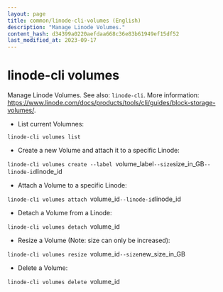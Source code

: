 ```yaml
---
layout: page
title: common/linode-cli-volumes (English)
description: "Manage Linode Volumes."
content_hash: d34399a0220aefdaa668c36e83b61949ef15df52
last_modified_at: 2023-09-17
---
```

# linode-cli volumes

Manage Linode Volumes.
See also: `linode-cli`.
More information: <https://www.linode.com/docs/products/tools/cli/guides/block-storage-volumes/>.

- List current Volumnes:

`linode-cli volumes list`

- Create a new Volume and attach it to a specific Linode:

`linode-cli volumes create --label `<span class="tldr-var badge badge-pill bg-dark-lm bg-white-dm text-white-lm text-dark-dm font-weight-bold">volume_label</span>` --size `<span class="tldr-var badge badge-pill bg-dark-lm bg-white-dm text-white-lm text-dark-dm font-weight-bold">size_in_GB</span>` --linode-id `<span class="tldr-var badge badge-pill bg-dark-lm bg-white-dm text-white-lm text-dark-dm font-weight-bold">linode_id</span>

- Attach a Volume to a specific Linode:

`linode-cli volumes attach `<span class="tldr-var badge badge-pill bg-dark-lm bg-white-dm text-white-lm text-dark-dm font-weight-bold">volume_id</span>` --linode-id `<span class="tldr-var badge badge-pill bg-dark-lm bg-white-dm text-white-lm text-dark-dm font-weight-bold">linode_id</span>

- Detach a Volume from a Linode:

`linode-cli volumes detach `<span class="tldr-var badge badge-pill bg-dark-lm bg-white-dm text-white-lm text-dark-dm font-weight-bold">volume_id</span>

- Resize a Volume (Note: size can only be increased):

`linode-cli volumes resize `<span class="tldr-var badge badge-pill bg-dark-lm bg-white-dm text-white-lm text-dark-dm font-weight-bold">volume_id</span>` --size `<span class="tldr-var badge badge-pill bg-dark-lm bg-white-dm text-white-lm text-dark-dm font-weight-bold">new_size_in_GB</span>

- Delete a Volume:

`linode-cli volumes delete `<span class="tldr-var badge badge-pill bg-dark-lm bg-white-dm text-white-lm text-dark-dm font-weight-bold">volume_id</span>
